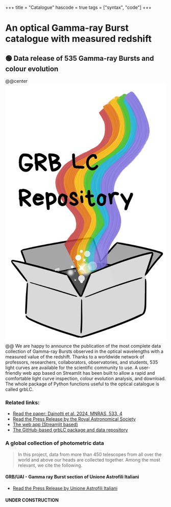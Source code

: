 +++
title = "Catalogue"
hascode = true
tags = ["syntax", "code"]
+++

# An optical Gamma-ray Burst catalogue with measured redshift

## 🟢 Data release of 535 Gamma-ray Bursts and colour evolution
@@center ![](/assets/grbLC.png) @@
We are happy to announce the publication of the most complete data collection of Gamma-ray Bursts observed in the optical wavelengths with a measured value of the redshift. Thanks to a worldwide network of professors, researchers, collaborators, observatories, and students, 535 light curves are available for the scientific community to use. A user-friendly web app based on Streamlit has been built to allow a rapid and comfortable light curve inspection, colour evolution analysis, and download. The whole package of Python functions useful to the optical catalogue is called grbLC.

### Related links:

* [Read the paper: Dainotti et al. 2024, MNRAS, 533, 4](https://academic.oup.com/mnras/article/533/4/4023/7697178?login=false)
* [Read the Press Release by the Royal Astronomical Society](https://ras.ac.uk/news-and-press/news/huge-gamma-ray-burst-collection-rivals-250-year-old-messier-catalogue?fbclid=IwZXh0bgNhZW0CMTAAAR1VkHaZcmJAFmubGpnAPKKJByUqqKpkTTFsW5yoK-5fhl85rqb71gKeoL8_aem_1Y9w5RutG_89S7ts6vwa4Q)
* [The web app (Streamlit based)](https://grblc-catalog.streamlit.app/)
* [The GitHub-based grbLC package and data repository](https://github.com/SLAC-Gamma-Rays/grbLC)

### A global collection of photometric data
> In this project, data from more than 450 telescopes from all over the world and above our heads are collected together. Among the most relevant, we cite the following.

#### GRB/UAI - Gamma ray Burst section of Unione Astrofili Italiani
* [Read the Press Release by Unione Astrofili Italiani](https://www.uai.it/sito/news/uai-ricerca/lenorme-catalogo-di-lampi-gamma-rivaleggia-con-il-catalogo-messier-vecchio-di-250-anni/)

#### UNDER CONSTRUCTION